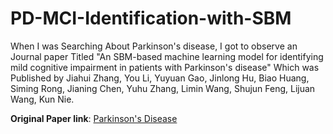 # PD-MCI-Identification-with-SBM
<p>When I was Searching About Parkinson's disease, I got to observe an Journal paper Titled "An SBM-based machine learning model for identifying mild cognitive impairment in patients with Parkinson's disease" Which was Published by Jiahui Zhang, You Li, Yuyuan Gao, Jinlong Hu, Biao Huang, Siming Rong, Jianing Chen, Yuhu Zhang, Limin Wang, Shujun Feng, Lijuan Wang, Kun Nie.</p>
<p><b>Original Paper link</b>: <a href="https://www.sciencedirect.com/science/article/abs/pii/S0022510X20304147/">Parkinson's Disease</a></p>
